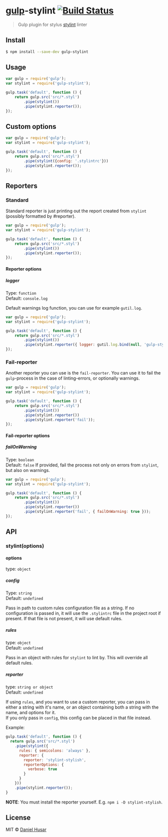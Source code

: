# [gulp](http://gulpjs.com)-stylint [![Build Status](https://travis-ci.org/danielhusar/gulp-stylint.svg?branch=master)](https://travis-ci.org/danielhusar/gulp-stylint)

> Gulp plugin for stylus [stylint](https://github.com/rossPatton/stylint) linter


## Install

```sh
$ npm install --save-dev gulp-stylint
```


## Usage

```js
var gulp = require('gulp');
var stylint = require('gulp-stylint');

gulp.task('default', function () {
	return gulp.src('src/*.styl')
		.pipe(stylint())
		.pipe(stylint.reporter());
});
```

## Custom options

```js
var gulp = require('gulp');
var stylint = require('gulp-stylint');

gulp.task('default', function () {
	return gulp.src('src/*.styl')
		.pipe(stylint({config: '.stylintrc'}))
		.pipe(stylint.reporter());
});
```

## Reporters

### Standard
Standard reporter is just printing out the report created from `stylint` (possibly formatted by #reporter).

```js
var gulp = require('gulp');
var stylint = require('gulp-stylint');

gulp.task('default', function () {
	return gulp.src('src/*.styl')
		.pipe(stylint())
		.pipe(stylint.reporter());
});
```

#### Reporter options

##### logger
Type: `function`  
Default: `console.log`

Default warnings log function, you can use for example `gutil.log`.

```js
var gulp = require('gulp');
var stylint = require('gulp-stylint');

gulp.task('default', function () {
	return gulp.src('src/*.styl')
		.pipe(stylint())
		.pipe(stylint.reporter({ logger: gutil.log.bind(null, 'gulp-stylint:') }));
});
```

### Fail-reporter
Another reporter you can use is the `fail-reporter`. You can use it to fail the `gulp`-process in the case of linting-errors, or optionally warnings.

```js
var gulp = require('gulp');
var stylint = require('gulp-stylint');

gulp.task('default', function () {
	return gulp.src('src/*.styl')
		.pipe(stylint())
		.pipe(stylint.reporter())
		.pipe(stylint.reporter('fail'));
});
```

#### Fail-reporter options

##### failOnWarning
Type: `boolean`  
Default: `false`
If provided, fail the process not only on errors from `stylint`, but also on warnings.

```js
var gulp = require('gulp');
var stylint = require('gulp-stylint');

gulp.task('default', function () {
	return gulp.src('src/*.styl')
		.pipe(stylint())
		.pipe(stylint.reporter())
		.pipe(stylint.reporter('fail', { failOnWarning: true }));
});
```

## API

### stylint(options)

#### options
type: `object`

##### config

Type: `string`  
Default: `undefined`

Pass in path to custom rules configuration file as a string. If no configuration is passed in, it will use the `.stylintrc` file in the project root if present. If that file is not present, it will use default rules.

##### rules

type: `object`  
Default: `undefined`

Pass in an object with rules for `stylint` to lint by. This will override all default rules.

##### reporter

type: `string or object`  
Default: `undefined`

If using `rules`, and you want to use a custom reporter, you can pass in either a string with it's name, or an object containing both a string with the name, and options for it.  
If you only pass in `config`, this config can be placed in that file instead.

Example:
```js
gulp.task('default', function () {
  return gulp.src('src/*.styl')
    .pipe(stylint({
      rules: { semicolons: 'always' },
      reporter: {
        reporter: 'stylint-stylish',
        reporterOptions: {
          verbose: true
        }
      }
    }))
    .pipe(stylint.reporter());
}
```

__NOTE__: You must install the reporter yourself. E.g. `npm i -D stylint-stylish`.


## License

MIT © [Daniel Husar](https://github.com/danielhusar)
